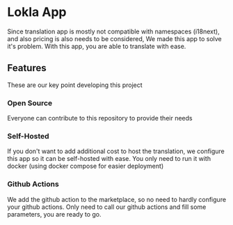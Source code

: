 # Lokla App

Since translation app is mostly not compatible with namespaces (i18next), and also pricing is also needs to be considered,
We made this app to solve it's problem. With this app, you are able to translate with ease.

## Features

These are our key point developing this project

### Open Source

Everyone can contribute to this repository to provide their needs

### Self-Hosted

If you don't want to add additional cost to host the translation, we configure this app so it can be self-hosted with ease.
You only need to run it with docker (using docker compose for easier deployment)

### Github Actions

We add the github action to the marketplace, so no need to hardly configure your github actions. Only need to call our github actions and fill some parameters, you are ready to go.
